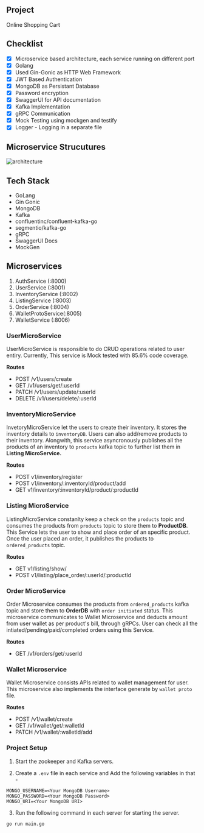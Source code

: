 ## Project
Online Shopping Cart

## Checklist
- [x] Microservice based architecture, each service running on different port
- [x] Golang
- [x] Used Gin-Gonic as HTTP Web Framework
- [x] JWT Based Authentication
- [x] MongoDB as Persistant Database
- [x] Password encryption
- [x] SwaggerUI for API documentation
- [x] Kafka Implementation
- [x] gRPC Communication
- [x] Mock Testing using mockgen and testify
- [x] Logger - Logging in a separate file 

## Microservice Strucutures
![architecture](https://user-images.githubusercontent.com/64790109/161521331-df5b53c3-4313-4360-ac8e-f2c0c482b5dc.png)

## Tech Stack
- GoLang
- Gin Gonic
- MongoDB
- Kafka
- confluentinc/confluent-kafka-go
- segmentio/kafka-go
- gRPC
- SwaggerUI Docs
- MockGen

## Microservices
1. AuthService (:8000)
1. UserService (:8001)
2. InventoryService (:8002)
3. ListingService (:8003)
4. OrderService (:8004)
5. WalletProtoService(:8005)
6. WalletService (:8006)

### UserMicroService
UserMicroService is responsible to do CRUD operations
related to user entiry.
Currently, This service is Mock tested with 85.6%
code coverage.

**Routes**
- POST /v1/users/create
- GET /v1/users/get/:userId
- PATCH /v1/users/update/:userId
- DELETE /v1/users/delete/:userId

### InventoryMicroService
InvetoryMicroService let the users to create their inventory.
It stores the inventory details to `inventoryDB`. Users can also
add/remove products to their inventory.
Alongwith, this service asyncronously publishes all the products
of an inventory to `products` kafka topic to further list them in
**Listing MicroService.**

**Routes**
- POST v1/inventory/register
- POST v1/inventory/:inventoryId/product/add
- GET  v1/inventory/:inventoryId/product/:productId

### Listing MicroService
ListingMicroService constanlty keep a check on the `products`
topic and consumes the products from `products` topic to store them
to **ProductDB**.
This Service lets the user to show and place order of an specific product.
Once the user placed an order, it publishes the products to `ordered_products`
topic.

**Routes**
- GET v1/listing/show/
- POST v1/listing/place_order/:userId/:productId


### Order MicroService
Order Microservice consumes the products from `ordered_products`
kafka topic and store them to **OrderDB** with `order initiated` status.
This microservice communicates to Wallet Microservice and deducts amount from
user wallet as per product's bill, through gRPCs.
User can check all the intiated/pending/paid/completed orders using this Service.

**Routes**
- GET /v1/orders/get/:userId

### Wallet Microservice
Wallet Microservice consists APIs related to wallet management for user.
This microservice also implements the interface generate by `wallet proto` file.

**Routes**
- POST /v1/wallet/create
- GET /v1/wallet/get/:walletId
- PATCH /v1/wallet/:walletId/add

### Project Setup
1. Start the zookeeper and Kafka servers.

2. Create a `.env` file in each service and 
Add the following variables in that -
```
MONGO_USERNAME=<Your MongoDB Username>
MONGO_PASSWORD=<Your MongoDB Password>
MONGO_URI=<Your MongoDB URI>
```

3. Run the following command in each server 
for starting the server.

```
go run main.go
```
